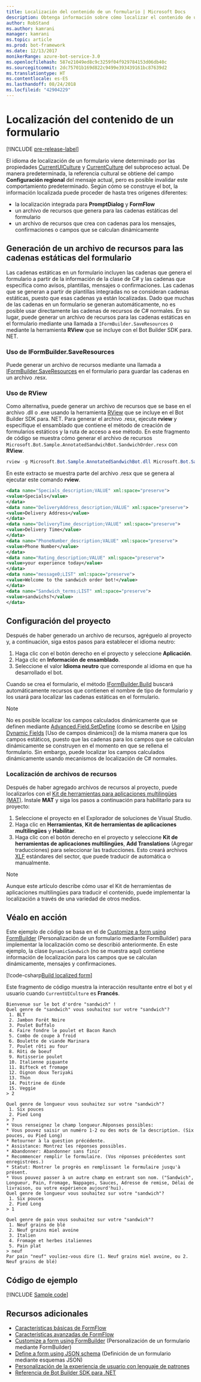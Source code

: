 ```yaml
---
title: Localización del contenido de un formulario | Microsoft Docs
description: Obtenga información sobre cómo localizar el contenido de un formulario con FormFlow y el Bot Builder SDK para. NET.
author: RobStand
ms.author: kamrani
manager: kamrani
ms.topic: article
ms.prod: bot-framework
ms.date: 12/13/2017
monikerRange: azure-bot-service-3.0
ms.openlocfilehash: 587e21049ed8c9c3259f04f929784153d06db40c
ms.sourcegitcommit: 2dc75701b169d822c9499e393439161bc87639d2
ms.translationtype: HT
ms.contentlocale: es-ES
ms.lasthandoff: 08/24/2018
ms.locfileid: "42904229"
---
```

# <a name="localize-form-content"></a>Localización del contenido de un formulario

[!INCLUDE [pre-release-label](../includes/pre-release-label-v3.md)]

El idioma de localización de un formulario viene determinado por las propiedades [CurrentUICulture](https://msdn.microsoft.com/en-us/library/system.threading.thread.currentuiculture(v=vs.110).aspx) y [CurrentCulture](https://msdn.microsoft.com/en-us/library/system.threading.thread.currentculture(v=vs.110).aspx) del subproceso actual. De manera predeterminada, la referencia cultural se obtiene del campo **Configuración regional** del mensaje actual, pero es posible invalidar este comportamiento predeterminado. Según cómo se construye el bot, la información localizada puede proceder de hasta tres orígenes diferentes:

- la localización integrada para **PromptDialog** y **FormFlow**
- un archivo de recursos que genera para las cadenas estáticas del formulario
- un archivo de recursos que crea con cadenas para los mensajes, confirmaciones o campos que se calculan dinámicamente

## <a name="generate-a-resource-file-for-the-static-strings-in-your-form"></a>Generación de un archivo de recursos para las cadenas estáticas del formulario

Las cadenas estáticas en un formulario incluyen las cadenas que genera el formulario a partir de la información de la clase de C# y las cadenas que especifica como avisos, plantillas, mensajes o confirmaciones. Las cadenas que se generan a partir de plantillas integradas no se consideran cadenas estáticas, puesto que esas cadenas ya están localizadas. Dado que muchas de las cadenas en un formulario se generan automáticamente, no es posible usar directamente las cadenas de recursos de C# normales. En su lugar, puede generar un archivo de recursos para las cadenas estáticas en el formulario mediante una llamada a `IFormBuilder.SaveResources` o mediante la herramienta **RView** que se incluye con el Bot Builder SDK para. NET.

### <a name="use-iformbuildersaveresources"></a>Uso de IFormBuilder.SaveResources

Puede generar un archivo de recursos mediante una llamada a [IFormBuilder.SaveResources][saveResources] en el formulario para guardar las cadenas en un archivo .resx.

### <a name="use-rview"></a>Uso de RView

Como alternativa, puede generar un archivo de recursos que se base en el archivo .dll o .exe usando la herramienta <a href="https://github.com/Microsoft/BotBuilder/tree/master/CSharp/Tools/RView" target="_blank">RView</a> que se incluye en el Bot Builder SDK para. NET. Para generar el archivo .resx, ejecute **rview** y especifique el ensamblado que contiene el método de creación de formularios estáticos y la ruta de acceso a ese método. En este fragmento de código se muestra cómo generar el archivo de recursos `Microsoft.Bot.Sample.AnnotatedSandwichBot.SandwichOrder.resx` con **RView**. 

```csharp
rview -g Microsoft.Bot.Sample.AnnotatedSandwichBot.dll Microsoft.Bot.Sample.AnnotatedSandwichBot.SandwichOrder.BuildForm
```

En este extracto se muestra parte del archivo .resx que se genera al ejecutar este comando **rview**.

```xml
<data name="Specials_description;VALUE" xml:space="preserve">
<value>Specials</value>
</data>
<data name="DeliveryAddress_description;VALUE" xml:space="preserve">
<value>Delivery Address</value>
</data>
<data name="DeliveryTime_description;VALUE" xml:space="preserve">
<value>Delivery Time</value>
</data>
<data name="PhoneNumber_description;VALUE" xml:space="preserve">
<value>Phone Number</value>
</data>
<data name="Rating_description;VALUE" xml:space="preserve">
<value>your experience today</value>
</data>
<data name="message0;LIST" xml:space="preserve">
<value>Welcome to the sandwich order bot!</value>
</data>
<data name="Sandwich_terms;LIST" xml:space="preserve">
<value>sandwichs?</value>
</data>
```

## <a name="configure-your-project"></a>Configuración del proyecto

Después de haber generado un archivo de recursos, agréguelo al proyecto y, a continuación, siga estos pasos para establecer el idioma neutro: 

1. Haga clic con el botón derecho en el proyecto y seleccione **Aplicación**.
2. Haga clic en **Información de ensamblado**.
3. Seleccione el valor **Idioma neutro** que corresponde al idioma en que ha desarrollado el bot.

Cuando se crea el formulario, el método [IFormBuilder.Build][build] buscará automáticamente recursos que contienen el nombre de tipo de formulario y los usará para localizar las cadenas estáticas en el formulario. 

> [!NOTE]
> No es posible localizar los campos calculados dinámicamente que se definen mediante [Advanced.Field.SetDefine][setDefine] (como se describe en [Using Dynamic Fields](bot-builder-dotnet-formflow-formbuilder.md#dynamically-define-field-values-confirmations-and-messages) [Uso de campos dinámicos]) de la misma manera que los campos estáticos, puesto que las cadenas para los campos que se calculan dinámicamente se construyen en el momento en que se rellena el formulario. Sin embargo, puede localizar los campos calculados dinámicamente usando mecanismos de localización de C# normales.

### <a name="localize-resource-files"></a>Localización de archivos de recursos 

Después de haber agregado archivos de recursos al proyecto, puede localizarlos con el <a href="https://developer.microsoft.com/en-us/windows/develop/multilingual-app-toolkit" target="_blank">Kit de herramientas para aplicaciones multilingües (MAT)</a>. Instale **MAT** y siga los pasos a continuación para habilitarlo para su proyecto:

1. Seleccione el proyecto en el Explorador de soluciones de Visual Studio.
2. Haga clic en **Herramientas**, **Kit de herramientas de aplicaciones multilingües** y **Habilitar**.
3. Haga clic con el botón derecho en el proyecto y seleccione **Kit de herramientas de aplicaciones multilingües**, **Add Translations** (Agregar traducciones) para seleccionar las traducciones. Esto creará archivos <a href="https://en.wikipedia.org/wiki/XLIFF" target="_blank">XLF</a> estándares del sector, que puede traducir de automática o manualmente.

> [!NOTE]
> Aunque este artículo describe cómo usar el Kit de herramientas de aplicaciones multilingües para traducir el contenido, puede implementar la localización a través de una variedad de otros medios.

## <a name="see-it-in-action"></a>Véalo en acción

Este ejemplo de código se basa en el de [Customize a form using FormBuilder](bot-builder-dotnet-formflow-formbuilder.md) (Personalización de un formulario mediante FormBuilder) para implementar la localización como se describió anteriormente. En este ejemplo, la clase `DynamicSandwich` (no se muestra aquí) contiene información de localización para los campos que se calculan dinámicamente, mensajes y confirmaciones.

[!code-csharp[Build localized form](../includes/code/dotnet-formflow-localize.cs#buildLocalizedForm)]

Este fragmento de código muestra la interacción resultante entre el bot y el usuario cuando `CurrentUICulture` es **Francés**.

```console
Bienvenue sur le bot d'ordre "sandwich" !
Quel genre de "sandwich" vous souhaitez sur votre "sandwich"?
 1. BLT
 2. Jambon Forêt Noire
 3. Poulet Buffalo
 4. Faire fondre le poulet et Bacon Ranch
 5. Combo de coupe à froid
 6. Boulette de viande Marinara
 7. Poulet rôti au four
 8. Rôti de boeuf
 9. Rotisserie poulet
 10. Italienne piquante
 11. Bifteck et fromage
 12. Oignon doux Teriyaki
 13. Thon
 14. Poitrine de dinde
 15. Veggie
> 2

Quel genre de longueur vous souhaitez sur votre "sandwich"?
 1. Six pouces
 2. Pied Long
> ?
* Vous renseignez le champ longueur.Réponses possibles:
* Vous pouvez saisir un numéro 1-2 ou des mots de la description. (Six pouces, ou Pied Long)
* Retourner à la question précédente.
* Assistance: Montrez les réponses possibles.
* Abandonner: Abandonner sans finir
* Recommencer remplir le formulaire. (Vos réponses précédentes sont enregistrées.)
* Statut: Montrer le progrès en remplissant le formulaire jusqu'à présent.
* Vous pouvez passer à un autre champ en entrant son nom. ("Sandwich", Longueur, Pain, Fromage, Nappages, Sauces, Adresse de remise, Délai de livraison, ou votre expérience aujourd'hui).
Quel genre de longueur vous souhaitez sur votre "sandwich"?
 1. Six pouces
 2. Pied Long
> 1

Quel genre de pain vous souhaitez sur votre "sandwich"?
 1. Neuf grains de blé
 2. Neuf grains miel avoine
 3. Italien
 4. Fromage et herbes italiennes
 5. Pain plat
> neuf
Par pain "neuf" vouliez-vous dire (1. Neuf grains miel avoine, ou 2. Neuf grains de blé)
```

## <a name="sample-code"></a>Código de ejemplo

[!INCLUDE [Sample code](../includes/snippet-dotnet-formflow-samples.md)]

## <a name="additional-resources"></a>Recursos adicionales

- [Características básicas de FormFlow](bot-builder-dotnet-formflow.md)
- [Características avanzadas de FormFlow](bot-builder-dotnet-formflow-advanced.md)
- [Customize a form using FormBuilder](bot-builder-dotnet-formflow-formbuilder.md) (Personalización de un formulario mediante FormBuilder)
- [Define a form using JSON schema](bot-builder-dotnet-formflow-json-schema.md) (Definición de un formulario mediante esquemas JSON)
- [Personalización de la experiencia de usuario con lenguaje de patrones](bot-builder-dotnet-formflow-pattern-language.md)
- <a href="/dotnet/api/?view=botbuilder-3.11.0" target="_blank">Referencia de Bot Builder SDK para .NET</a>

[build]: /dotnet/api/microsoft.bot.builder.formflow.formbuilder-1.build 

[setDefine]: /dotnet/api/microsoft.bot.builder.formflow.advanced.field-1.setdefine

[saveResources]: /dotnet/api/microsoft.bot.builder.formflow.iform-1.saveresources
